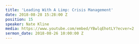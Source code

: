 ```yaml
---
title: 'Leading With A Limp: Crisis Management'
date: 2018-08-28 15:28:00 Z
position: 15
speaker: Nate Kline
media: https://www.youtube.com/embed/YBwlqEhotLY?ecver=2
sermon_date: 2018-08-26 10:00:00 Z
---
```


